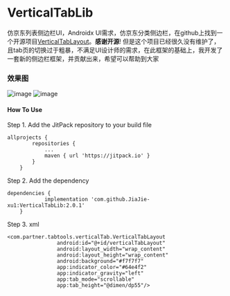 # VerticalTabLib
仿京东列表侧边栏UI，Androidx
UI需求，仿京东分类侧边栏，在github上找到一个开源项目[VerticalTabLayout](https://github.com/qstumn/VerticalTabLayout)。**感谢开源**! 但是这个项目已经很久没有维护了，且tab页的切换过于粗暴，不满足UI设计师的需求，在此框架的基础上，我开发了一套新的侧边栏框架，并贡献出来，希望可以帮助到大家

### 效果图
![image](https://github.com/JiaJie-xu1/VerticalTabLib/blob/master/demo1.gif)
![image](https://github.com/JiaJie-xu1/VerticalTabLib/blob/master/demo2.gif)


#### How To Use

Step 1. Add the JitPack repository to your build file


```
allprojects {
		repositories {
			...
			maven { url 'https://jitpack.io' }
		}
	}

```

Step 2. Add the dependency


```
dependencies {
	        implementation 'com.github.JiaJie-xu1:VerticalTabLib:2.0.1'
	}
```

Step 3. xml

```
<com.partner.tabtools.verticalTab.VerticalTabLayout
                android:id="@+id/verticalTabLayout"
                android:layout_width="wrap_content"
                android:layout_height="wrap_content"
                android:background="#f7f7f7"
                app:indicator_color="#64e4f2"
                app:indicator_gravity="left"
                app:tab_mode="scrollable"
                app:tab_height="@dimen/dp55"/>
```

